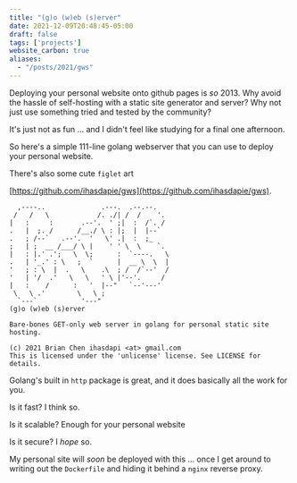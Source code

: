 ```yaml
---
title: "(g)o (w)eb (s)erver"
date: 2021-12-09T20:48:45-05:00
draft: false
tags: ['projects']
website_carbon: true
aliases:
  - "/posts/2021/gws"
---
```


Deploying your personal website onto github pages is *so* 2013. 
Why avoid the hassle of self-hosting with a static site generator and server? 
Why not just use something tried and tested by the community?


It's just not as fun ... and I didn't feel like studying for a final one afternoon.

So here's a simple 111-line golang webserver that you can use to deploy your personal website.


There's also some cute `figlet` art

[https://github.com/ihasdapie/gws](https://github.com/ihasdapie/gws).
```
  ,----..              .---.  .--.--.    
 /   /   \            /. ./| /  /    '.  
|   :     :       .--'.  ' ;|  :  /`. /  
.   |  ;. /      /__./ \ : |;  |  |--`   
.   ; /--`   .--'.  '   \' .|  :  ;_     
;   | ;  __ /___/ \ |    ' ' \  \    `.  
|   : |.' .';   \  \;      :  `----.   \ 
.   | '_.' : \   ;  `      |  __ \  \  | 
'   ; : \  |  .   \    .\  ; /  /`--'  / 
'   | '/  .'   \   \   ' \ |'--'.     /  
|   :    /      :   '  |--"   `--'---'   
 \   \ .'        \   \ ;                 
  `---`           '---"                  
(g)o (w)eb (s)erver

Bare-bones GET-only web server in golang for personal static site hosting.

(c) 2021 Brian Chen ihasdapi <at> gmail.com
This is licensed under the 'unlicense' license. See LICENSE for details.
```


Golang's built in `http` package is great, and it does basically all the work for you.


Is it fast? I think so.


Is it scalable? Enough for your personal website


Is it secure? I *hope* so.


My personal site will *soon* be deployed with this ... once I get around to writing out the `Dockerfile` and hiding it behind a `nginx` reverse proxy.



